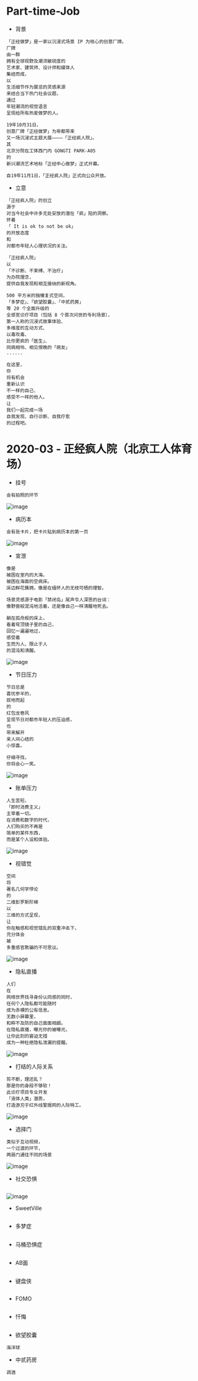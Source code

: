 # Part-time-Job
- 背景
```
「正经做梦」是一家以沉浸式场景 IP 为核心的创意厂牌。
厂牌
由一群
拥有全球视野及潮流敏锐度的
艺术家、建筑师、设计师和媒体人
集结而成，
以
生活细节作为展览的灵感来源
来结合当下热门社会议题，
通过
年轻潮流的视觉语言
呈现给所有热爱做梦的人。

19年10月31日，
创意厂牌「正经做梦」为帝都带来
又一场沉浸式主题大展————「正经疯人院」。
其
北京分院在工体西门内 GONGTI PARK-A05 
的
新兴潮流艺术地标「正经中心做梦」正式开幕。

自19年11月1日，「正经疯人院」正式向公众开放。
```

- 立意
```
「正经疯人院」的创立
源于
对当今社会中许多无处安放的潜在「疯」陷的洞察。
怀着
「 It is ok to not be ok」
的开放态度
和
对都市年轻人心理状况的关注。

「正经疯人院」
以
「不诊断、不束缚、不治疗」
为办院理念，
提供自我发现和相互接纳的新视角。

500 平方米的独幢复式空间，
「多梦症」、「欲望胶囊」、「中贰药房」
等 20 个全面升级的
全感官诊疗项目（包括 8 个首次问世的专利场景），
第一人称的沉浸式故事体验、
多维度的互动方式、
以毒攻毒、
比你更疯的「医生」、
同病相怜、相见恨晚的「病友」
......

在这里，
你
将有机会
重新认识
不一样的自己、
感受不一样的他人。
让
我们一起完成一场
自我发现、自行诊断、自我疗愈
的过程吧。
```

# 2020-03 - 正经疯人院（北京工人体育场）
- 挂号
```
会有拍照的环节
```
![image](./挂号.jpeg)

- 病历本
```
会有张卡片，把卡片贴到病历本的第一页
```
![image](./病历本.jpeg)

- 宣泄
```
像是
被困在室内的大海，
被困在海面的空病床。
床边鲜花簇拥，像是在缅怀人的无枝可栖的理智。

场景灵感源于电影「禁闭岛」尾声令人深思的台词：
像野兽般混沌地活着，还是像自己一样清醒地死去。

躺在孤舟般的床上，
看着穹顶镜子里的自己，
回忆一遍遍地过，
感受着
生而为人、限止于人
的混沌和清醒。
```
![image](./宣泄.jpeg)

- 节日压力
```
节日总是
喜忧参半的，
拔地而起
的
红包龙卷风
呈现节日对都市年轻人的压迫感，
也
带来解开
亲人间心结的
小惊喜。

仔细寻找，
你将会心一笑。

```
![image](./节日压力.jpeg)

- 账单压力
```
人生苦短，
「即时消费主义」
主宰着一切。
在消费和数字的时代，
人们购买的不再是
简单的某件东西，
而是某个人设和体验。
```
![image](./账单压力.jpeg)

- 视错觉
```
空间
将
著名几何学悖论
的
二维彭罗斯阶梯
以
三维的方式呈现，
让
你在触感和视觉错乱的双重冲击下，
充分体会
被
多重感官欺骗的不可思议。
```
![image](./视错觉.jpeg)


- 隐私直播
```
人们
在
网络世界找寻身份认同感的同时，
任何个人隐私都可能随时
成为赤裸的公有信息。
无数小屏幕里，
和粹不及防的自己面面相觑。
在隐私直播，曝光你的被曝光，
让你此刻的窘迫无措
成为一种杜绝隐私泄漏的提醒。
```
![image](./隐私直播.jpeg)

- 打结的人际关系
```
剪不断，理还乱？
那是你的身段不够软！
此诊疗项目专业开发
「液体人类」潜质，
打造游刃于红外线警报网的人际特工。
```
![image](./打结的人际关系.jpeg)

- 选择门
```
类似于互动视频，
一个过渡的环节，
两扇门通往不同的场景
```
![image](./选择门.jpeg)


- 社交恐惧
```

```
![image](./社交恐惧.jpeg)


- SweetVille
```

```

- 多梦症
```

```

- 马桶恐惧症
```

```

- AB面
```

```

- 键盘侠
```

```

- FOMO
```

```

- 忏悔
```

```

- 欲望胶囊
```
海洋球
```

- 中贰药房
```
调酒
```




